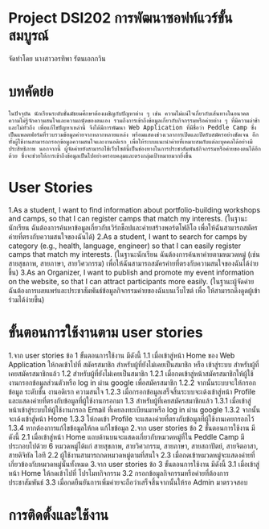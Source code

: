 # Project DSI202 การพัฒนาซอฟท์แวร์ขั้นสมบูรณ์
จัดทำโดย นางสาวอรทิพา รัตนเอกกวิน

# บทคัดย่อ
    ในปัจจุบัน นักเรียนระดับชั้นมัธยมศึกษาต้องเผชิญกับปัญหาต่าง ๆ เช่น ความไม่แน่ใจเกี่ยวกับเส้นทางในอนาคต ความไม่รู้จักความสนใจและความถนัดของตนเอง รวมถึงการเข้าถึงข้อมูลเกี่ยวกับกิจกรรมหรือค่ายต่าง ๆ ที่มีความล่าช้าและไม่ทั่วถึง เพื่อแก้ไขปัญหาเหล่านี้ จึงได้มีการพัฒนา Web Application ที่มีชื่อว่า Peddle Camp ซึ่งเป็นแพลตฟอร์มที่รวบรวมข้อมูลค่ายจากหลากหลายแหล่ง พร้อมแสดงช่วงเวลาการเปิดและปิดรับสมัครอย่างชัดเจน อีกทั้งผู้ใช้งานสามารถกรอกข้อมูลความสนใจและงานอดิเรก เพื่อให้ระบบแนะนำค่ายที่เหมาะสมกับแต่ละบุคคลได้อย่างมีประสิทธิภาพ นอกจากนี้ ผู้จัดค่ายยังสามารถใช้เว็บไซต์นี้เป็นช่องทางในการประชาสัมพันธ์กิจกรรมหรือค่ายของตนได้อีกด้วย ซึ่งจะช่วยให้การเข้าถึงข้อมูลเป็นไปอย่างครอบคลุมและตรงกลุ่มเป้าหมายมากยิ่งขึ้น

# User Stories
1.As a student, I want to find information about portfolio-building workshops and camps, so that I can register camps that match my interests. (ในฐานะนักเรียน ฉันต้องการค้นหาข้อมูลเกี่ยวกับเวิร์กช็อปและค่ายสร้างพอร์ตโฟลิโอ เพื่อให้ฉันสามารถสมัครค่ายที่ตรงกับความสนใจของฉันได้)
2.As a student, I want to search for camps by category (e.g., health, language, engineer) so that I can easily register camps that match my interests.
(ในฐานะนักเรียน ฉันต้องการค้นหาค่ายตามหมวดหมู่ (เช่น สายสุขภาพ, สายภาษา, สายวิศวกรรม) เพื่อให้ฉันสามารถสมัครค่ายที่ตรงกับความสนใจของฉันได้ง่ายขึ้น)
3.As an Organizer, I want to publish and promote my event information on the website, so that I can attract participants more easily. (ในฐานะผู้จัดค่าย ฉันต้องการเผยแพร่และประชาสัมพันธ์ข้อมูลกิจกรรมค่ายของฉันบนเว็บไซต์  เพื่อ ให้สามารถดึงดูดผู้เข้าร่วมได้ง่ายขึ้น)

# ขั้นตอนการใช้งานตาม user stories
1.จาก user stories ข้อ 1 ขั้นตอนการใช้งาน มีดังนี้
    1.1 เมื่อเข้าสู่หน้า Home ของ Web Application ให้กดเข้าไปที่ สมัครสมาชิก สำหรับผู้ที่ยังไม่เคยเป็นสมาชิก หรือ เข้าสู่ระบบ สำหรับผู้ที่เคยสมัครสมาชิกแล้ว
    1.2 สำหรับผู้ที่ยังไม่เคยเป็นสมาชิก
        1.2.1 เมื่อกดเข้าสู่หน้าสมัครสมาชิกให้ผู้ใช้งานกรอกข้อมูลส่วนตัวหรือ log in ผ่าน google เพื่อสมัครสมาชิก
        1.2.2 จากนั้นระบบจะให้กรอกข้อมูล ระดับชั้น งานอดิเรก ความสนใจ
        1.2.3 เมื่อกรอกข้อมูลเสร็จสิ้นระบบจะเด้งเข้าสู่หน้า Profile และแสดงค่ายที่ตรงกับข้อมูลที่ผู้ใช้งานกรอกมา
    1.3 สำหรับผู้ที่เคยสมัครสมาชิกแล้ว
        1.3.1 เมื่อเข้าสู่หน้าเข้าสู่ระบบให้ผู้ใช้งานกรอก Email ที่เคยลงทะเบียนมาหรือ log in ผ่าน google
        1.3.2 จากนั้นจะเด้งเข้าสู่่หน้า Home 
        1.3.3 ให้กดเข้า Profile จะแสดงค่ายที่ตรงกับข้อมูลที่ผู้ใช้งานเคยกรอกไว้
        1.3.4 หากต้องการแก้ไขข้อมูลให้กด แก้ไขข้อมูล
2.จาก user stories ข้อ 2 ขั้นตอนการใช้งาน มีดังนี้
    2.1 เมื่อเข้าสู่หน้า Home แถบด้านบนจะแสดงเกี่ยวกับหมวดหมู่ที่ใน Peddle Camp มีประกอบไปด้วย 6 หมวดหมู่ได้แก่ สายสุขภาพ, สายวิศวกรรม, สายภาษา, สายสถาปัตย์, สายจิตอาสา, สายดิจิทัล ไอที
    2.2 ผู้ใช้งานสามารถกดหมวดหมู่ตามที่สนใจ
    2.3 เมื่อกดเข้าหมวดหมู่จะแสดงค่ายที่เกี่ยวข้องกับหมวดหมู่นั้นทั้งหมด
3.จาก user stories ข้อ 3 ขั้นตอนการใช้งาน มีดังนี้
    3.1 เมื่อเข้าสู่หน้า Home ให้กดเข้าไปที่ โปรโมทกิจกรรม
    3.2 กรอกข้อมูลกิจกรรมหรือค่ายที่ต้องการประชาสัมพันธ์
    3.3 เมื่อกดยืนยันการเพิ่มค่ายจะถือว่าเสร็จสิ้นจากนั้นให้รอ Admin มาตรวจสอบ

# การติดตั้งและใช้งาน